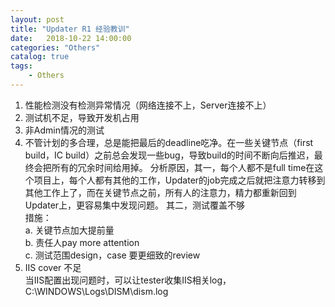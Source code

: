 ```yaml
---                              
layout: post                              
title: "Updater R1 经验教训"                              
date:   2018-10-22 14:00:00                               
categories: "Others"                              
catalog: true                              
tags:                               
    - Others                              
---                    
```

    
1. 性能检测没有检测异常情况（网络连接不上，Server连接不上）  
2. 测试机不足，导致开发机占用  
3. 非Admin情况的测试  
4. 不管计划的多合理，总是能把最后的deadline吃净。在一些关键节点（first build，IC build）之前总会发现一些bug，导致build的时间不断向后推迟，最终会把所有的冗余时间给用掉。 分析原因，其一，每个人都不是full time在这个项目上，每个人都有其他的工作，Updater的job完成之后就把注意力转移到其他工作上了，而在关键节点之前，所有人的注意力，精力都重新回到Updater上，更容易集中发现问题。 其二，测试覆盖不够    
措施：  
a. 关键节点加大提前量  
b. 责任人pay more attention  
c. 测试范围design，case 要更细致的review   
5. IIS cover 不足   
当IIS配置出现问题时，可以让tester收集IIS相关log，C:\WINDOWS\Logs\DISM\dism.log   